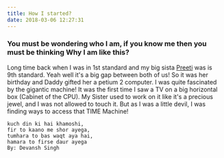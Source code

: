 ```yaml
---
title: How I started?
date: 2018-03-06 12:27:31
---
```

### You must be wondering who I am, if you know me then you must be thinking Why I am like this?
Long time back when I was in 1st standard and my big sista [Preeti](https://instagram.com/npreetii) was is 9th standard.
Yeah well it's a big gap between both of us!
So it was her birthday and Daddy gifted her a petium 2 computer.
I was quite fascinated by the gigantic machine! It was the first time I saw a TV on a big horizontal box (Cabinet of the CPU).
My Sister used to work on it like it's a precious jewel, and I was not allowed to touch it. But as I was a little devil, I was finding ways to access that TIME Machine!























```quote
kuch din ki hai khamoshi,
fir to kaano me shor ayega,
tumhara to bas waqt aya hai,
hamara to firse daur ayega
By: Devansh Singh
```
